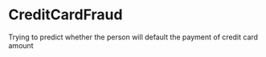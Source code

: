 # CreditCardFraud
Trying to predict whether the person will default the payment of credit card amount
